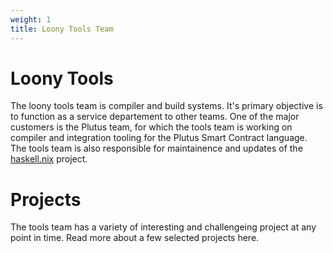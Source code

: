 ```yaml
---
weight: 1
title: Loony Tools Team
---
```


# Loony Tools

The loony tools team is compiler and build systems.  It's primary objective is to function
as a service departement to other teams.  One of the major customers is the Plutus team,
for which the tools team is working on compiler and integration tooling for the Plutus 
Smart Contract language.  The tools team is also responsible for maintainence and updates
of the [haskell.nix](https://github.com/the-blockchain-company/haskell.nix) project.

# Projects

The tools team has a variety of interesting and challengeing project at any point in time.
Read more about a few selected projects here.



